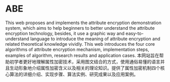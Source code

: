 # ABE
This web proposes and implements the attribute encryption demonstration system, which aims to help beginners to better understand the attribute encryption technology, besides, it use a graphic way and easy-to-understand language to introduce the meaning of attribute encryption and related theoretical knowledge vividly. This web introduces the four core algorithms of attribute encryption mechanism, implementation steps, examples of algorithm, research results and application cases.
本网站旨在帮助初学者更好地理解属性加密技术，采用图文结合的方式，使用通俗易懂的语言并且生动形象地介绍属性加密含义以及相关的理论知识。提供了属性加密机制四个核心算法的详细介绍、实现步骤、算法实例、研究成果以及应用案例。
